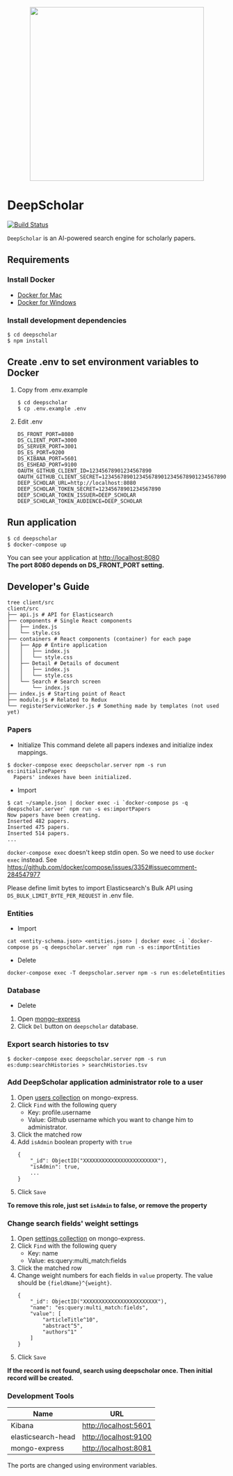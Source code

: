 <p align="center"><img src="https://github.com/paperai/deepscholar/blob/master/logo/deepscholar_logo.png" width="400"></p>

# DeepScholar

[![Build Status](https://travis-ci.org/paperai/deepscholar.svg?branch=master)](https://travis-ci.org/paperai/deepscholar)

`DeepScholar` is an AI-powered search engine for scholarly papers.

## Requirements

### Install Docker
- [Docker for Mac](https://www.docker.com/docker-mac)
- [Docker for Windows](https://www.docker.com/docker-windows)

### Install development dependencies

```
$ cd deepscholar
$ npm install
```

## Create .env to set environment variables to Docker

1. Copy from .env.example
    ```
    $ cd deepscholar
    $ cp .env.example .env
    ```

2. Edit .env  
    ```
    DS_FRONT_PORT=8080
    DS_CLIENT_PORT=3000
    DS_SERVER_PORT=3001
    DS_ES_PORT=9200
    DS_KIBANA_PORT=5601
    DS_ESHEAD_PORT=9100
    OAUTH_GITHUB_CLIENT_ID=12345678901234567890
    OAUTH_GITHUB_CLIENT_SECRET=1234567890123456789012345678901234567890
    DEEP_SCHOLAR_URL=http://localhost:8080
    DEEP_SCHOLAR_TOKEN_SECRET=12345678901234567890
    DEEP_SCHOLAR_TOKEN_ISSUER=DEEP_SCHOLAR
    DEEP_SCHOLAR_TOKEN_AUDIENCE=DEEP_SCHOLAR
    ```

## Run application

```
$ cd deepscholar
$ docker-compose up
```

You can see your application at [http://localhost:8080](http://localhost:8080)  
**The port 8080 depends on DS_FRONT_PORT setting.**

## Developer's Guide
```
tree client/src
client/src
├── api.js # API for Elasticsearch
├── components # Single React components
│   ├── index.js
│   └── style.css
├── containers # React components (container) for each page
│   ├── App # Entire application
│   │   ├── index.js
│   │   └── style.css
│   ├── Detail # Details of document
│   │   ├── index.js
│   │   └── style.css
│   └── Search # Search screen
│       └── index.js
├── index.js # Starting point of React
├── module.js # Related to Redux
└── registerServiceWorker.js # Something made by templates (not used yet)
```

### Papers
* Initialize
This command delete all papers indexes and initialize index mappings.

```
$ docker-compose exec deepscholar.server npm -s run es:initializePapers
  Papers' indexes have been initialized.
```

* Import
```
$ cat ~/sample.json | docker exec -i `docker-compose ps -q deepscholar.server` npm run -s es:importPapers
Now papers have been creating.
Inserted 482 papers.
Inserted 475 papers.
Inserted 514 papers.
...
```

`docker-compose exec` doesn't keep stdin open. So we need to use `docker exec` instead.
See https://github.com/docker/compose/issues/3352#issuecomment-284547977
    
Please define limit bytes to import Elasticsearch's Bulk API using `DS_BULK_LIMIT_BYTE_PER_REQUEST` in .env file.

### Entities
* Import
```
cat <entity-schema.json> <entities.json> | docker exec -i `docker-compose ps -q deepscholar.server` npm run -s es:importEntities
```

* Delete
```
docker-compose exec -T deepscholar.server npm -s run es:deleteEntities
```

### Database
* Delete
1. Open [mongo-express](http://localhost:8081)
2. Click `Del` button on `deepscholar` database. 

### Export search histories to tsv
```
$ docker-compose exec deepscholar.server npm -s run es:dump:searchHistories > searchHistories.tsv 
```

### Add DeepScholar application administrator role to a user  

1. Open [users collection](http://localhost:8081/db/deepscholar/users) on mongo-express.
2. Click `Find` with the following query
    - Key: profile.username
    - Value: Github username which you want to change him to administrator.
3. Click the matched row
4. Add `isAdmin` boolean property with `true`
    ```
    {
        "_id": ObjectID("XXXXXXXXXXXXXXXXXXXXXXXX"),
        "isAdmin": true,
        ...
    }
    ```
5. Click `Save`
 
**To remove this role, just set `isAdmin` to false, or remove the property**

### Change search fields' weight settings

1. Open [settings collection](http://localhost:8081/db/deepscholar/settings) on mongo-express.
2. Click `Find` with the following query
    - Key: name
    - Value: es:query:multi_match:fields
3. Click the matched row
4. Change weight numbers for each fields in `value` property. The value should be `{fieldName}^{weight}`. 
    ```
    {
        "_id": ObjectID("XXXXXXXXXXXXXXXXXXXXXXXX"),
        "name": "es:query:multi_match:fields",
        "value": [
            "articleTitle^10",
            "abstract^5",
            "authors^1"
        ]
    }
    ```
5. Click `Save`

**If the record is not found, search using deepscholar once. Then initial record will be created.**

### Development Tools

|        Name        |                      URL                       |
| ------------------ | ---------------------------------------------- |
| Kibana             | [http://localhost:5601](http://localhost:5601) |
| elasticsearch-head | [http://localhost:9100](http://localhost:9100) |
| mongo-express      | [http://localhost:8081](http://localhost:8081) |

The ports are changed using environment variables.
